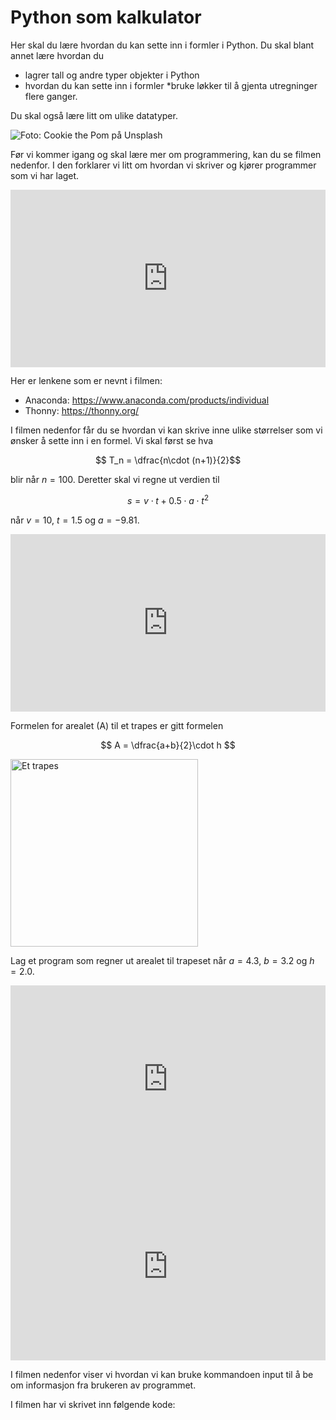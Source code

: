 # Python som kalkulator

Her skal du lære hvordan du kan sette inn i formler i Python. Du skal blant annet lære hvordan du 

* lagrer tall og andre typer objekter i Python
* hvordan du kan sette inn i formler
*bruke løkker til å gjenta utregninger flere ganger.

Du skal også lære litt om ulike datatyper.

![](/bilder/hund-maskin.jpg " Foto: Cookie the Pom på Unsplash")

Før vi kommer igang og skal lære mer om programmering, kan du se filmen nedenfor. I den forklarer vi litt om hvordan vi skriver og kjører  programmer som vi har laget.

<div style="padding:56.25% 0 0 0;position:relative;"><iframe src="https://player.vimeo.com/video/585432330?h=c06659d317&title=0&byline=0&portrait=0" style="position:absolute;top:0;left:0;width:100%;height:100%;" frameborder="0" allow="autoplay; fullscreen; picture-in-picture" allowfullscreen></iframe></div><script src="https://player.vimeo.com/api/player.js"></script>

Her er lenkene som er nevnt i filmen: 

* Anaconda: https://www.anaconda.com/products/individual 
* Thonny: https://thonny.org/ 

I filmen nedenfor får du se hvordan vi kan skrive inne ulike størrelser som vi ønsker å sette inn i en formel. Vi skal først se hva

$$ T_n = \dfrac{n\cdot (n+1)}{2}$$

blir når $n = 100$. Deretter skal vi regne ut verdien til 

$$ s = v\cdot t + 0.5\cdot a \cdot t^2$$

 når $v = 10$, $t=1.5$ og $a = -9.81$.

<div style="padding:56.31% 0 0 0;position:relative;"><iframe src="https://player.vimeo.com/video/394405430?title=0&amp;byline=0&amp;portrait=0" style="position:absolute;top:0;left:0;width:100%;height:100%;" frameborder="0" allow="autoplay; fullscreen" allowfullscreen=""></iframe></div>
<script src="https://player.vimeo.com/api/player.js"></script>

Formelen for arealet \(A\) til et trapes er gitt formelen

$$ A = \dfrac{a+b}{2}\cdot h $$

<img alt="Et trapes" src="bilder/trapes.png" width=300pt>


Lag et program som regner ut arealet til trapeset når $a = 4.3$, $b = 3.2$ og $h = 2.0$. 


<iframe src="https://trinket.io/embed/python3/a973537f95" width="100%" height="300" frameborder="0" marginwidth="0" marginheight="0" allowfullscreen=""></iframe>


<iframe src="https://trinket.io/embed/python3/a973537f95" width="100%" height="300" frameborder="0" marginwidth="0" marginheight="0" allowfullscreen=""></iframe>

I filmen nedenfor viser vi hvordan vi kan bruke kommandoen input til å be om informasjon fra brukeren av programmet. 

I filmen har vi skrivet inn følgende kode: 

```

